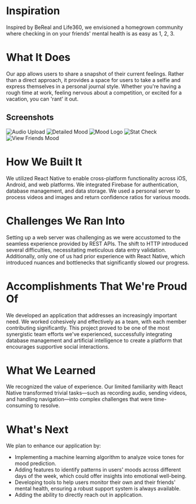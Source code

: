 # Inspiration

Inspired by BeReal and Life360, we envisioned a homegrown community where checking in on your friends' mental health is as easy as 1, 2, 3.

# What It Does

Our app allows users to share a snapshot of their current feelings. Rather than a direct approach, it provides a space for users to take a selfie and express themselves in a personal journal style. Whether you're having a rough time at work, feeling nervous about a competition, or excited for a vacation, you can 'rant' it out.

## Screenshots

![Audio Upload](/moodscreenshots/AudioUpload.PNG "Audio Upload Feature")
![Detailed Mood](/moodscreenshots/DetailedMood.PNG "Detailed Mood View")
![Mood Logo](/moodscreenshots/MoodLogo.png "Mood App Logo")
![Stat Check](/moodscreenshots/StatCheck.PNG "Mood Statistics")
![View Friends Mood](/moodscreenshots/ViewFriendsMood.PNG "Viewing Friends' Mood")

# How We Built It

We utilized React Native to enable cross-platform functionality across iOS, Android, and web platforms.
We integrated Firebase for authentication, database management, and data storage.
We used a personal server to process videos and images and return confidence ratios for various moods.

# Challenges We Ran Into

Setting up a web server was challenging as we were accustomed to the seamless experience provided by REST APIs. The shift to HTTP introduced several difficulties, necessitating meticulous data entry validation. Additionally, only one of us had prior experience with React Native, which introduced nuances and bottlenecks that significantly slowed our progress.

# Accomplishments That We're Proud Of

We developed an application that addresses an increasingly important need. We worked cohesively and effectively as a team, with each member contributing significantly. This project proved to be one of the most synergistic team efforts we've experienced, successfully integrating database management and artificial intelligence to create a platform that encourages supportive social interactions.

# What We Learned

We recognized the value of experience. Our limited familiarity with React Native transformed trivial tasks—such as recording audio, sending videos, and handling navigation—into complex challenges that were time-consuming to resolve.

# What's Next

We plan to enhance our application by:

- Implementing a machine learning algorithm to analyze voice tones for mood prediction.
- Adding features to identify patterns in users' moods across different days of the week, which could offer insights into emotional well-being.
- Developing tools to help users monitor their own and their friends' mental health, ensuring a robust support system is always available.
- Adding the ability to directly reach out in application.
